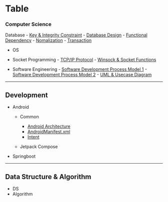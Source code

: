 
# Table

### Computer Science

Database
		- [Key & Integrity Constraint](computer-science/database/Keys-&-Integrity-Constraint.md)
		- [Database Design](computer-science/database/Database-Design.md)
		- [Functional Dependency](computer-science/database/Functional-Dependency.md)
		- [Nomalization](computer-science/database/Nomalization.md)
		- [Transaction](computer-science/database/Transaction.md)

- OS

- Socket Programming
		- [TCP/IP Protocol](computer-science/socket-programming/TCP-IP-Protocol.md)
		- [Winsock & Socket Functions](computer-science/socket-programming/C-Socket-Basic.md)

- Software Engineering
		- [Software Development Process Model 1](computer-science/software-engineering/Software-Development-Process-Model-1.md)
		- [Software Development Process Model 2](computer-science/software-engineering/Software-Development-Process-Model-2.md)
		- [UML & Usecase Diagram](computer-science/software-engineering/UML.md)
	
---
## Development

- Android
	- Common
		- [Android Architecture](dev/android/common/Android-Architecture.md)
		- [AndroidManifest.xml](dev/android/common/AndroidManifest.md)
		- [Intent](dev/android/common/Intent.md)

	- Jetpack Compose

- Springboot

--- 

## Data Structure & Algorithm
- DS
- Algorithm